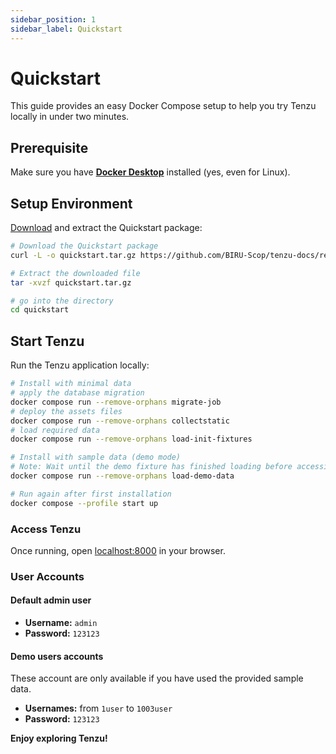 ```yaml
---
sidebar_position: 1
sidebar_label: Quickstart
---
```



# Quickstart

This guide provides an easy Docker Compose setup to help you try Tenzu locally in under two minutes.

## Prerequisite

Make sure you have **[Docker Desktop](https://www.docker.com/get-started/)** installed (yes, even for Linux).

## Setup Environment

[Download](https://github.com/BIRU-Scop/tenzu-docs/releases/download/archive/quickstart.tar.gz) and extract the Quickstart package:

```bash
# Download the Quickstart package
curl -L -o quickstart.tar.gz https://github.com/BIRU-Scop/tenzu-docs/releases/download/archive/quickstart.tar.gz

# Extract the downloaded file
tar -xvzf quickstart.tar.gz

# go into the directory
cd quickstart
```

## Start Tenzu

Run the Tenzu application locally:

```bash
# Install with minimal data
# apply the database migration
docker compose run --remove-orphans migrate-job
# deploy the assets files
docker compose run --remove-orphans collectstatic
# load required data
docker compose run --remove-orphans load-init-fixtures

# Install with sample data (demo mode)
# Note: Wait until the demo fixture has finished loading before accessing the app.
docker compose run --remove-orphans load-demo-data 

# Run again after first installation
docker compose --profile start up
```

### Access Tenzu

Once running, open [localhost:8000](http://localhost:8000/) in your browser.

### User Accounts

#### Default admin user
- **Username:** `admin`
- **Password:** `123123`

#### Demo users accounts
These account are only available if you have used the provided sample data.
- **Usernames:** from `1user` to `1003user`
- **Password:** `123123`

**Enjoy exploring Tenzu!**

